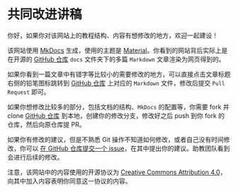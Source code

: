 # 共同改进讲稿

你好，如果你对该网站上的教程结构、内容有想修改的地方，欢迎一起建设！

该网站使用 [MkDocs](https://www.mkdocs.org) 生成，使用的主题是 [Material](https://github.com/squidfunk/mkdocs-material)。你看到的网站背后实际上是在开源的 [GitHub 仓库](https://github.com/thu-flutter-dev/book) `docs` 文件夹下的多篇 `Markdown` 文章渲染为网页得到的。

如果你看到一篇文章中有错字等比较小的需要修改的地方，可以直接点击文章标题右侧的铅笔图标跳转到 [GitHub 仓库](https://github.com/thu-flutter-dev/book) 上对应的 `Markdown` 文件，修改后提交 `Pull Request` 即可。

如果你想修改比较多的部分，包括文档的结构、`MkDocs` 的配置等，你需要 fork 并 clone [GitHub 仓库](https://github.com/thu-flutter-dev/book) 到本地，创建你的修改分支，修改好之后 push 到你 fork 的仓库，然后向原仓库提 PR。

如果你有修改的建议，但是不熟悉 Git 操作不知道如何修改，或者自己没有时间修改，你可以 [在 GitHub 仓库提交一个 issue](https://github.com/thu-flutter-dev/book/issues/new)，在其中提出你的建议。助教团队看到会进行后续的修改。

注意，该网站中的内容使用的开源协议为 [Creative Commons Attribution 4.0](https://github.com/thu-flutter-dev/book/blob/main/LICENSE)，向其中加入内容表明你同意这一协议的内容。
